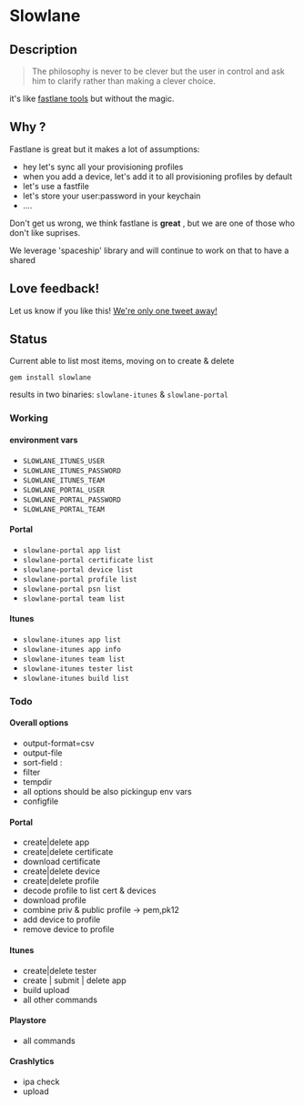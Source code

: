 # Slowlane
## Description
> The philosophy is never to be clever but the user in control and ask him to clarify rather than making a clever choice.

it's like [fastlane tools](https://fastlane.tools) but without the magic.

## Why ? 

Fastlane is great but it makes a lot of assumptions:
- hey let's sync all your provisioning profiles
- when you add a device, let's add it to all provisioning profiles by default
- let's use a fastfile
- let's store your user:password in your keychain
- ....

Don't get us wrong, we think fastlane is  **great** , but we are one of those who don't like suprises.

We leverage 'spaceship' library and will continue to work on that to have a shared 

## Love feedback!
Let us know if you like this! [We're only one tweet away!](http://twitter.com/slowlanetools)

## Status
Current able to list most items, moving on to create & delete

`gem install slowlane`

results in two binaries: `slowlane-itunes` & `slowlane-portal`

### Working
#### environment vars
- `SLOWLANE_ITUNES_USER`
- `SLOWLANE_ITUNES_PASSWORD`
- `SLOWLANE_ITUNES_TEAM`
- `SLOWLANE_PORTAL_USER`
- `SLOWLANE_PORTAL_PASSWORD`
- `SLOWLANE_PORTAL_TEAM`

#### Portal
- `slowlane-portal app list`
- `slowlane-portal certificate list`
- `slowlane-portal device list`
- `slowlane-portal profile list`
- `slowlane-portal psn list`
- `slowlane-portal team list`

#### Itunes
- `slowlane-itunes app list`
- `slowlane-itunes app info`
- `slowlane-itunes team list`
- `slowlane-itunes tester list`
- `slowlane-itunes build list`

### Todo
#### Overall options
- output-format=csv
- output-file
- sort-field : 
- filter
- tempdir
- all options should be also pickingup env vars
- configfile

#### Portal
- create|delete app
- create|delete certificate
- download certificate
- create|delete device
- create|delete profile
- decode profile to list cert & devices
- download profile
- combine priv & public profile -> pem,pk12
- add device to profile
- remove device to profile

#### Itunes
- create|delete tester
- create | submit | delete app
- build upload
- all other commands

#### Playstore
- all commands

#### Crashlytics
- ipa check
- upload
